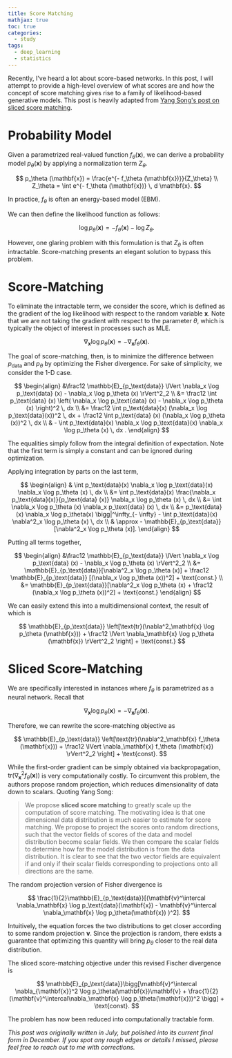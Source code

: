 ```yaml
---
title: Score Matching
mathjax: true
toc: true
categories:
  - study
tags:
  - deep_learning
  - statistics
---
```


Recently, I've heard a lot about score-based networks. In this post, I will attempt to provide a high-level overview of what scores are and how the concept of score matching gives rise to a family of likelihood-based generative models. This post is heavily adapted from [Yang Song's post on sliced score matching](https://yang-song.github.io/blog/2019/ssm/).

# Probability Model

Given a parametrized real-valued function $f_\theta(\mathbf{x})$, we can derive a probability model $p_\theta(\mathbf{x})$ by applying a normalization term $Z_\theta$.

$$
p_\theta (\mathbf{x}) = \frac{e^{- f_\theta (\mathbf{x})}}{Z_\theta} \\
Z_\theta = \int e^{- f_\theta (\mathbf{x})} \, d \mathbf{x}.
$$

In practice, $f_\theta$ is often an energy-based model (EBM).

We can then define the likelihood function as follows:

$$
\log p_\theta (\mathbf{x}) = - f_\theta (\mathbf{x}) - \log Z_\theta.
$$

However, one glaring problem with this formulation is that $Z_\theta$ is often intractable. Score-matching presents an elegant solution to bypass this problem.

# Score-Matching

To eliminate the intractable term, we consider the score, which is defined as the gradient of the log likelihood with respect to the random variable $\mathbf{x}$. Note that we are not taking the gradient with respect to the parameter $\theta$, which is typically the object of interest in processes such as MLE.

$$
\nabla_\mathbf{x} \log p_\theta (\mathbf{x}) = - \nabla_\mathbf{x} f_\theta (\mathbf{x}).
$$

The goal of score-matching, then, is to minimize the difference between $p_\text{data}$ and $p_\theta$ by optimizing the Fisher divergence. For sake of simplicity, we consider the 1-D case.

$$
\begin{align}
&\frac12 \mathbb{E}_{p_\text{data}} \lVert \nabla_x \log p_\text{data} (x) - \nabla_x \log p_\theta (x) \rVert^2_2 \\
&= \frac12 \int p_\text{data} (x) \left( \nabla_x \log p_\text{data} (x) - \nabla_x \log p_\theta (x) \right)^2 \, dx \\
&= \frac12 \int p_\text{data}(x) (\nabla_x \log p_\text{data}(x))^2 \, dx + \frac12 \int p_\text{data} (x) (\nabla_x \log p_\theta (x))^2 \, dx \\
& - \int p_\text{data}(x) \nabla_x \log p_\text{data}(x) \nabla_x \log p_\theta (x) \, dx .
\end{align}
$$

The equalities simply follow from the integral definition of expectation. Note that the first term is simply a constant and can be ignored during optimization.

Applying integration by parts on the last term,

$$
\begin{align}
& \int p_\text{data}(x) \nabla_x \log p_\text{data}(x) \nabla_x \log p_\theta (x) \, dx \\
&= \int p_\text{data}(x) \frac{\nabla_x p_\text{data}(x)}{p_\text{data} (x)} \nabla_x \log p_\theta (x) \, dx \\
&= \int \nabla_x \log p_\theta (x) \nabla_x p_\text{data} (x) \, dx \\
&= p_\text{data}(x) \nabla_x \log p_\theta(x) \bigg|^\infty_{- \infty} - \int p_\text{data}(x) \nabla^2_x \log p_\theta (x) \, dx \\
& \approx - \mathbb{E}_{p_\text{data}}[\nabla^2_x \log p_\theta (x)].
\end{align}
$$

Putting all terms together,

$$
\begin{align}
&\frac12 \mathbb{E}_{p_\text{data}} \lVert \nabla_x \log p_\text{data} (x) - \nabla_x \log p_\theta (x) \rVert^2_2 \\
&= \mathbb{E}_{p_\text{data}}[\nabla^2_x \log p_\theta (x)] + \frac12 \mathbb{E}_{p_\text{data}} [(\nabla_x \log p_\theta (x))^2] + \text{const.} \\
&= \mathbb{E}_{p_\text{data}}[\nabla^2_x \log p_\theta (x) + \frac12 (\nabla_x \log p_\theta (x))^2] + \text{const.}
\end{align}
$$

We can easily extend this into a multidimensional context, the result of which is

$$
\mathbb{E}_{p_\text{data}} \left[\text{tr}(\nabla^2_\mathbf{x} \log p_\theta (\mathbf{x})) + \frac12 \lVert \nabla_\mathbf{x} \log p_\theta (\mathbf{x}) \rVert^2_2 \right] + \text{const.}
$$

# Sliced Score-Matching

We are specifically interested in instances where $f_\theta$ is parametrized as a neural network. Recall that

$$
\nabla_\mathbf{x} \log p_\theta (\mathbf{x}) = - \nabla_\mathbf{x} f_\theta (\mathbf{x}).
$$

Therefore, we can rewrite the score-matching objective as

$$
\mathbb{E}_{p_\text{data}} \left[\text{tr}(\nabla^2_\mathbf{x} f_\theta (\mathbf{x})) + \frac12 \lVert \nabla_\mathbf{x} f_\theta (\mathbf{x}) \rVert^2_2 \right] + \text{const}.
$$

While the first-order gradient can be simply obtained via backpropagation, $\text{tr}(\nabla^2_\mathbf{x} f_\theta (\mathbf{x}))$ is very computationally costly. To circumvent this problem, the authors propose random projection, which reduces dimensionality of data down to scalars. Quoting Yang Song:

> We propose **sliced score matching** to greatly scale up the computation of score matching. The motivating idea is that one dimensional data distribution is much easier to estimate for score matching. We propose to project the scores onto random directions, such that the vector fields of scores of the data and model distribution become scalar fields. We then compare the scalar fields to determine how far the model distribution is from the data distribution. It is clear to see that the two vector fields are equivalent if and only if their scalar fields corresponding to projections onto all directions are the same.

The random projection version of Fisher divergence is

$$
\frac{1}{2}\mathbb{E}_{p_\text{data}}[(\mathbf{v}^\intercal \nabla_\mathbf{x} \log p_\text{data}(\mathbf{x}) - \mathbf{v}^\intercal \nabla_\mathbf{x} \log p_\theta(\mathbf{x}) )^2].
$$

Intuitively, the equation forces the two distributions to get closer according to some random projection $\mathbf{v}$. Since the projection is random, there exists a guarantee that optimizing this quantity will bring $p_\theta$ closer to the real data distribution.

The sliced score-matching objective under this revised Fischer divergence is

$$
\mathbb{E}_{p_\text{data}}\bigg[\mathbf{v}^\intercal \nabla_{\mathbf{x}}^2 \log p_\theta(\mathbf{x})\mathbf{v} + \frac{1}{2} (\mathbf{v}^\intercal\nabla_\mathbf{x} \log p_\theta(\mathbf{x}))^2 \bigg] + \text{const}.
$$

The problem has now been reduced into computationally tractable form.

_This post was originally written in July, but polished into its current final form in December. If you spot any rough edges or details I missed, please feel free to reach out to me with corrections._
